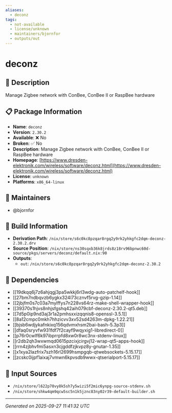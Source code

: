 ```yaml
---
aliases:
  - deconz
tags:
  - not-available
  - license/unknown
  - maintainers/bjornfor
  - outputs/out
---
```


# deconz

## 📝 Description

Manage Zigbee network with ConBee, ConBee II or RaspBee hardware

## 📋 Package Information

- **Name**: `deconz`
- **Version**: `2.30.2`
- **Available**: ❌ No
- **Broken**: ✅ No
- **Description**: Manage Zigbee network with ConBee, ConBee II or RaspBee hardware
- **Homepage**: [https://www.dresden-elektronik.com/wireless/software/deconz.html](https://www.dresden-elektronik.com/wireless/software/deconz.html)
- **License**: `unknown`
- **Platforms**: `x86_64-linux`
## 👥 Maintainers

- @bjornfor


## 🔧 Build Information

- **Derivation Path**: `/nix/store/s6c0kc8pzqar8rgq2y9rk2yhkgfc2dqm-deconz-2.30.2.drv`
- **Source Position**: `/nix/store/ns30sqxb36k8jrds8z18rv96bpnwc60d-source/pkgs/servers/deconz/default.nix:90`
- **Outputs**:
  - `out`:  `/nix/store/s6c0kc8pzqar8rgq2y9rk2yhkgfc2dqm-deconz-2.30.2`

## 🔗 Dependencies

- [[19dkqq6j7z6ahjqgj3pa5wkkj6rl3wdg-auto-patchelf-hook]]
- [[27bm7ndbqvzb6ygkx324l73cznvf5rvg-gzip-1.14]]
- [[2jbjfm0s7c03a7mylffys7n228vs64rz-make-shell-wrapper-hook]]
- [[39370s1hjvs8nhjsfgshq42aih079cbf-deconz-2.30.2-qt5.deb]]
- [[7d5p0ip9nd3aj3r1a2pmhsxxizqqnis8-openssl-3.5.1]]
- [[8a12cmpc0mkh7hhzicvv3xv52sd4263m-dpkg-1.22.21]]
- [[bjsb6wdjykafnkixq156qdvmxhsm2bai-bash-5.3p3]]
- [[dfaq0sryvfw931fdf7f2cayf9wqyxig1-libredirect-0]]
- [[p76r0cwlf6k97ibprrpfd8xw0r8wc3nx-stdenv-linux]]
- [[r2db2qh3wxwmqd0615pzcixjcirgvj12-wrap-qt5-apps-hook]]
- [[rrn4zjbhvfmi5asxn3cjgddfzjkvpz8y-gnutar-1.35]]
- [[x1xya2lazfrix7szh16rl2699hsmpgqb-qtwebsockets-5.15.17]]
- [[zcskc0ijpf1aixaj7vmwn6kpvsdb9wwx-qtserialport-5.15.17]]

## 📁 Input Sources

- `/nix/store/l622p70vy8k5sh7y5wizi5f2mic6ynpg-source-stdenv.sh`
- `/nix/store/shkw4qm9qcw5sc5n1k5jznc83ny02r39-default-builder.sh`

---
*Generated on 2025-09-27 11:41:32 UTC*

